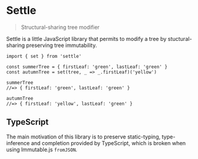 # Settle
> Structural-sharing tree modifier

Settle is a little JavaScript library that permits to modify a tree by stuctural-sharing preserving tree immutability.

```
import { set } from 'settle'

const summerTree = { firstLeaf: 'green', lastLeaf: 'green' }
const autumnTree = set(tree, _ => _.firstLeaf)('yellow')

summerTree
//=> { firstLeaf: 'green', lastLeaf: 'green' }

autumnTree
//=> { firstLeaf: 'yellow', lastLeaf: 'green' }

```

## TypeScript
The main motivation of this library is to preserve static-typing, type-inference and completion provided by TypeScript, which is broken when using Immutable.js `fromJSON`.
